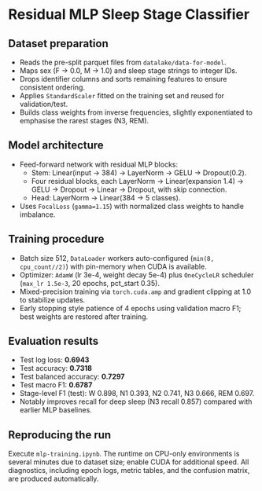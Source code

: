 # Residual MLP Sleep Stage Classifier

## Dataset preparation
- Reads the pre-split parquet files from `datalake/data-for-model`.
- Maps sex (F → 0.0, M → 1.0) and sleep stage strings to integer IDs.
- Drops identifier columns and sorts remaining features to ensure consistent ordering.
- Applies `StandardScaler` fitted on the training set and reused for validation/test.
- Builds class weights from inverse frequencies, slightly exponentiated to emphasise the rarest stages (N3, REM).

## Model architecture
- Feed-forward network with residual MLP blocks:
  - Stem: Linear(input → 384) → LayerNorm → GELU → Dropout(0.2).
  - Four residual blocks, each LayerNorm → Linear(expansion 1.4) → GELU → Dropout → Linear → Dropout, with skip connection.
  - Head: LayerNorm → Linear(384 → 5 classes).
- Uses `FocalLoss` (`gamma=1.15`) with normalized class weights to handle imbalance.

## Training procedure
- Batch size 512, `DataLoader` workers auto-configured (`min(8, cpu_count//2)`) with pin-memory when CUDA is available.
- Optimizer: `AdamW` (lr 3e-4, weight decay 5e-4) plus `OneCycleLR` scheduler (`max_lr 1.5e-3`, 20 epochs, pct_start 0.35).
- Mixed-precision training via `torch.cuda.amp` and gradient clipping at 1.0 to stabilize updates.
- Early stopping style patience of 4 epochs using validation macro F1; best weights are restored after training.

## Evaluation results
- Test log loss: **0.6943**
- Test accuracy: **0.7318**
- Test balanced accuracy: **0.7297**
- Test macro F1: **0.6787**
- Stage-level F1 (test): W 0.898, N1 0.393, N2 0.741, N3 0.666, REM 0.697.
- Notably improves recall for deep sleep (N3 recall 0.857) compared with earlier MLP baselines.

## Reproducing the run
Execute `mlp-training.ipynb`. The runtime on CPU-only environments is several minutes due to dataset size; enable CUDA for additional speed. All diagnostics, including epoch logs, metric tables, and the confusion matrix, are produced automatically.
